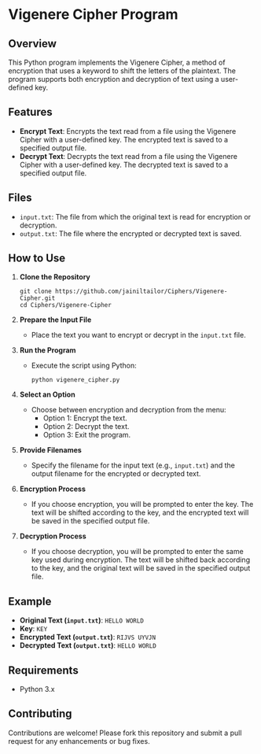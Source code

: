 # Vigenere Cipher Program

## Overview

This Python program implements the Vigenere Cipher, a method of encryption that uses a keyword to shift the letters of the plaintext. The program supports both encryption and decryption of text using a user-defined key.

## Features

- **Encrypt Text**: Encrypts the text read from a file using the Vigenere Cipher with a user-defined key. The encrypted text is saved to a specified output file.
- **Decrypt Text**: Decrypts the text read from a file using the Vigenere Cipher with a user-defined key. The decrypted text is saved to a specified output file.

## Files

- `input.txt`: The file from which the original text is read for encryption or decryption.
- `output.txt`: The file where the encrypted or decrypted text is saved.

## How to Use

1. **Clone the Repository**
   ```
   git clone https://github.com/jainiltailor/Ciphers/Vigenere-Cipher.git
   cd Ciphers/Vigenere-Cipher
   ```

2. **Prepare the Input File**
   - Place the text you want to encrypt or decrypt in the `input.txt` file.

3. **Run the Program**
   - Execute the script using Python:
     ```
     python vigenere_cipher.py
     ```

4. **Select an Option**
   - Choose between encryption and decryption from the menu:
     - Option 1: Encrypt the text.
     - Option 2: Decrypt the text.
     - Option 3: Exit the program.

5. **Provide Filenames**
   - Specify the filename for the input text (e.g., `input.txt`) and the output filename for the encrypted or decrypted text.

6. **Encryption Process**
   - If you choose encryption, you will be prompted to enter the key. The text will be shifted according to the key, and the encrypted text will be saved in the specified output file.

7. **Decryption Process**
   - If you choose decryption, you will be prompted to enter the same key used during encryption. The text will be shifted back according to the key, and the original text will be saved in the specified output file.

## Example

- **Original Text (`input.txt`)**: `HELLO WORLD`
- **Key**: `KEY`
- **Encrypted Text (`output.txt`)**: `RIJVS UYVJN`
- **Decrypted Text (`output.txt`)**: `HELLO WORLD`

## Requirements

- Python 3.x

## Contributing

Contributions are welcome! Please fork this repository and submit a pull request for any enhancements or bug fixes.
